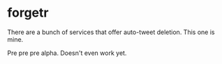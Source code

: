 # forgetr
There are a bunch of services that offer auto-tweet deletion.  This one is mine.

Pre pre pre alpha.  Doesn't even work yet.
